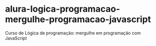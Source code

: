 # alura-logica-programacao-mergulhe-programacao-javascript
Curso de Lógica de programação: mergulhe em programação com JavaScript
